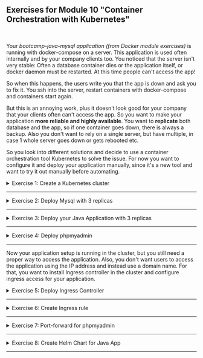 ## Exercises for Module 10 "Container Orchestration with Kubernetes"
<br />

Your _bootcamp-java-mysql application (from Docker module exercises)_ is running with docker-compose on a server. This application is used often internally and by your company clients too. You noticed that the server isn't very stable: Often a database container dies or the application itself, or docker daemon must be restarted. At this time people can't access the app!

So when this happens, the users write you that the app is down and ask you to fix it. You ssh into the server, restart containers with docker-compose and containers start again.

But this is an annoying work, plus it doesn't look good for your company that your clients often can't access the app. So you want to make your application **more reliable and highly available**. You want to **replicate** both database and the app, so if one container goes down, there is always a backup. Also you don't want to rely on a single server, but have multiple, in case 1 whole server goes down or gets rebooted etc.


So you look into different solutions and decide to use a container orchestration tool Kubernetes to solve the issue. For now you want to configure it and deploy your application manually, since it's a new tool and want to try it out manually before automating.

<details>
<summary>Exercise 1: Create a Kubernetes cluster</summary>
<br />

**Tasks:**
- Create a Kubernetes cluster (Minikube or LKE)

**Steps to solve the tasks:**

**Minikube**\
On a Mac with M2 processor the easiest way to install minikube is using the `homebrew` package manager:
```sh
brew update
brew install minikube
minikube start --driver docker
minikube status
```
During `minikube` installation `kubectl` gets automatically installed too (as a dependency).

**LKE**\
Login to your [Linode account](https://cloud.linode.com/), select "Kubernetes" in the menu on the left and press the blue "Create Cluster" button. Enter a cluster name (e.g. 'devops-bootcamp'), choose a region close to you (e.g. 'Frankfurt, DE (eu-central)') and select the latest Kubernetes version (e.g. 1.26). In the "Add Node Pools" section select the "Shared CPU" tab and add 2 "Linode 4 GB" nodes to the cart. Check the "I have read..." disclaimer and press the "Create Cluster" button.

On the dashboard you can see the two worker nodes (Linodes). Wait until both are up and running.

In the Kubernetes section at the top you can download a 'devops-bootcamp-kubeconfig.yaml' file with the credentials and certificates you need to connect to the K8s cluster. Download it and set the environment variable KUBECONFIG on your local machine to this file:
```sh
export KUBECONFIG=~/Downloads/devops-bootcamp-kubeconfig.yaml

# now kubectl commands will be connected with the linode cluster
kubectl get nodes
# =>
# NAME                            STATUS   ROLES    AGE   VERSION
# lke104424-156177-6445973ec1e1   Ready    <none>   19m   v1.26.3
# lke104424-156177-6445973f23f0   Ready    <none>   19m   v1.26.3
```

</details>

******

<details>
<summary>Exercise 2: Deploy Mysql with 3 replicas</summary>
<br />

**Tasks:**

First of all, you want to deploy the mysql database.
- Deploy Mysql database with 3 replicas and volumes for data persistence 

To simplify the process you can use Helm for that.

**Steps to solve the tasks:**

If you haven't installed Helm yet, [install it now](https://helm.sh/docs/intro/install/). On a Mac, the easiest way to install Helm is to execute
```sh
brew update
brew install helm
```

Google for "Helm Charts Mysql". You should find the charts maintained by [Bitnami](https://bitnami.com/stack/mysql/helm). Execute the following commands:
```sh
# add the bitnami repo
helm repo add bitnami https://charts.bitnami.com/bitnami

# search for mysql charts in this repo
helm search repo bitnami/mysql
# =>
# NAME            CHART VERSION	  APP VERSION   DESCRIPTION                                       
# bitnami/mysql   9.8.2           8.0.33     	MySQL is a fast, reliable, scalable, and easy t...
```

To see the parameters of the chart, open the browser and navigate to `https://github.com/bitnami/charts/tree/main/bitnami/mysql`. You'll find that there are parameters `architecture`, `auth.rootPassword`, `secondary.replicaCount`, `secondary.persistence.storageClass` (among many others). To override these parameters for deployment on a **Minikube** cluster create a file called `mysql-chart-values-minikube.yaml` with the following content:
```yaml
architecture: replication
auth:
  rootPassword: secret-root-pass
  database: my-app-db
  username: my-user
  password: my-pass

secondary:
  # 1 primary and 2 secondary replicas
  replicaCount: 2
  persistence:
    storageClass: standard
```

For deployment on **Linode LKE** create a file called `mysql-chart-values-lke.yaml` with the following content:
```yaml
architecture: replication
auth:
  rootPassword: secret-root-pass
  database: my-app-db
  username: my-user
  password: my-pass

# enable init container that changes the owner and group of the persistent volume mountpoint to runAsUser:fsGroup
volumePermissions:
  enabled: true

secondary:
  # 1 primary and 2 secondary replicas
  replicaCount: 2
  persistence:
    accessModes: ["ReadWriteOnce"]
    # storage class for LKE volumes
    storageClass: linode-block-storage
```

To install the chart in the local **Minikube** cluster execute the following commands:
```sh
helm install -f mysql-chart-values-minikube.yaml my-release bitnami/mysql

kubectl get all
# NAME                               READY   STATUS    RESTARTS   AGE
# pod/my-release-mysql-primary-0     1/1     Running   0          4m48s
# pod/my-release-mysql-secondary-0   1/1     Running   0          4m48s
# pod/my-release-mysql-secondary-1   1/1     Running   0          3m16s
# 
# NAME                                          TYPE        CLUSTER-IP     EXTERNAL-IP   PORT(S)    AGE
# service/kubernetes                            ClusterIP   10.96.0.1      <none>        443/TCP    22d
# service/my-release-mysql-primary              ClusterIP   10.97.202.97   <none>        3306/TCP   4m48s
# service/my-release-mysql-primary-headless     ClusterIP   None           <none>        3306/TCP   4m48s
# service/my-release-mysql-secondary            ClusterIP   10.111.6.1     <none>        3306/TCP   4m48s
# service/my-release-mysql-secondary-headless   ClusterIP   None           <none>        3306/TCP   4m48s
# 
# NAME                                          READY   AGE
# statefulset.apps/my-release-mysql-primary     1/1     4m48s
# statefulset.apps/my-release-mysql-secondary   2/2     4m48s
```

To install the chart in a **Linode LKE** cluster execute the following commands:
```sh
helm install -f mysql-chart-values-lke.yaml my-release bitnami/mysql
kubectl get statefulset --watch
```

</details>

******

<details>
<summary>Exercise 3: Deploy your Java Application with 3 replicas</summary>
<br />

**Tasks:**

Now you want to
- deploy your Java application with 3 replicas.

With docker-compose, you were setting env_vars on server. In K8s there are own components for that, so
- create ConfigMap and Secret with the values and reference them in the application deployment config file.

**Steps to solve the tasks:**

</details>

******

<details>
<summary>Exercise 4: Deploy phpmyadmin</summary>
<br />

**Tasks:**

As a next step you
- deploy phpmyadmin to access Mysql UI.

For this deployment you just need 1 replica, since this is only for your own use, so it doesn't have to be High Availability. A simple deployment.yaml file and internal service will be enough.

**Steps to solve the tasks:**

</details>

******

Now your application setup is running in the cluster, but you still need a proper way to access the application. Also, you don't want users to access the application using the IP address and instead use a domain name. For that, you want to install Ingress controller in the cluster and configure ingress access for your application.


<details>
<summary>Exercise 5: Deploy Ingress Controller</summary>
<br />

**Tasks:**
- Deploy Ingress Controller in the cluster - using Helm

**Steps to solve the tasks:**

</details>

******

<details>
<summary>Exercise 6: Create Ingress rule</summary>
<br />

**Tasks:**
- Create Ingress rule for your application access

**Steps to solve the tasks:**

</details>

******

<details>
<summary>Exercise 7: Port-forward for phpmyadmin</summary>
<br />

**Tasks:**

However, you don't want to expose the phpmyadmin for security reasons. So you configure port-forwarding for the service to access on localhost, whenever you need it.
- Configure port-forwarding for phpmyadmin

**Steps to solve the tasks:**

</details>

******

<details>
<summary>Exercise 8: Create Helm Chart for Java App</summary>
<br />

As the final step, you decide to create a helm chart for your Java application where all the configuration files are configurable. You can then tell developers how they can use it by setting all the chart values. This chart will be hosted in its own git repository. 

**Tasks:**
- All config files: service, deployment, ingress, configMap, secret, will be part of the chart
- Create custom values file as an example for developers to use when deploying the application
- Deploy the java application using the chart with helmfile
- Host the chart in its own git repository

**Steps to solve the tasks:**

</details>

******
